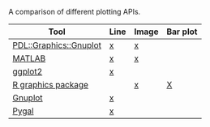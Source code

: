 A comparison of different plotting APIs.

| Tool                                                                                          | Line                                   | Image                                      |  Bar plot                   |
|-----------------------------------------------------------------------------------------------|----------------------------------------|--------------------------------------------|-----------------------------|
| [PDL::Graphics::Gnuplot](https://metacpan.org/pod/PDL::Graphics::Gnuplot)                     | [x](line-plot/pdl-graphics-gnuplot.pl) | [x](image-display/pdl-graphics-gnuplot.pl) |                             |
| [MATLAB](http://www.mathworks.com/help/matlab/)                                               | [x](line-plot/matlab.m)                | [x](image-display/matlab.m)                |                             |
| [ggplot2](http://ggplot2.org/)                                                                | [x](line-plot/ggplot2.R)               |                                            |                             |
| [R graphics package](http://stat.ethz.ch/R-manual/R-devel/library/graphics/html/00Index.html) |                                        | [x](image-display/r-graphics.R)            | [X](bar-plot/r-graphics.R)  |
| [Gnuplot](http://www.gnuplot.info/)                                                           | [x](line-plot/gnuplot.gp)              |                                            |                             |
| [Pygal](http://pygal.org/)                                                                    | [x](line-plot/pygal_example.py)        |                                            |                             |
